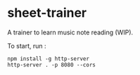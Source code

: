# sheet-trainer

A trainer to learn music note reading (WIP).

To start, run :

```
npm install -g http-server
http-server . -p 8080 --cors
```
